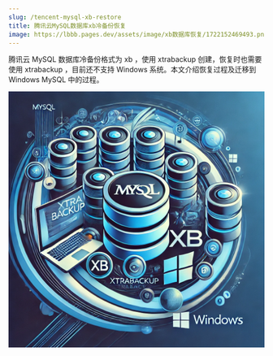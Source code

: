 ```yaml
---
slug: /tencent-mysql-xb-restore
title: 腾讯云MySQL数据库xb冷备份恢复
image: https://lbbb.pages.dev/assets/image/xb数据库恢复/1722152469493.png
---
```

腾讯云 MySQL 数据库冷备份格式为 xb ，使用 xtrabackup 创建，恢复时也需要使用 xtrabackup ，目前还不支持 Windows 系统。本文介绍恢复过程及迁移到 Windows MySQL 中的过程。

<!-- truncate -->

![1722152469493](image/xb数据库恢复/1722152469493.png)
